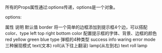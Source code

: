所有的Props属性通过:options传递，options是一个对象。

options:

属性        说明                                               默认值
border     将一个简单的边框添加到提示框4个边，可以搭配color、type    left top right bottom
color      配置提示框的字体、背景、边框的颜色                       red yellow green blue
type       弹框的4种类型                                        success info waring error
mode       三种展现模式 text(文本) roll(从下往上翻滚) lamp(从左到右) text roll lamp
